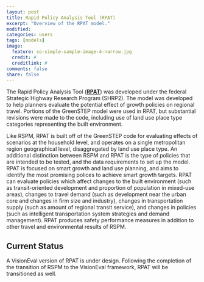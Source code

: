 ```yaml
---
layout: post
title: Rapid Policy Analysis Tool (RPAT)
excerpt: "Overview of the RPAT model."
modified: 
categories: users
tags: [models]
image:
  feature: so-simple-sample-image-4-narrow.jpg
  credit: #
  creditlink: #
comments: false
share: false
---
```


The Rapid Policy Analysis Tool (<a href="https://planningtools.transportation.org/551/rapid-policy-analysis-tool.html" target = "_blank">**RPAT**</a>) was developed under the federal Strategic Highway Research Program (SHRP2). The model was developed to help planners evaluate the potential effect of growth policies on regional travel. Portions of the GreenSTEP model were used in RPAT, but substantial revisions were made to the code, including use of land use place type categories representing the built environment. 

Like RSPM, RPAT is built off of the GreenSTEP code for evaluating effects of scenarios at the household level, and operates on a single metropolitan region geographical level, disaggregated by land use place type. An additional distinction between RSPM and RPAT is the type of policies that are intended to be tested, and the data requirements to set up the model. RPAT is focused on smart growth and land use planning, and aims to identify the most promising polices to achieve smart growth targets. RPAT can evaluate policies which affect changes to the built environment (such as transit-oriented development and proportion of population in mixed-use areas), changes to travel demand (such as development near the urban core and changes in firm size and industry), changes in transportation supply (such as amount of regional transit service), and changes in policies (such as intelligent transportation system strategies and demand management). RPAT produces safety performance measures in addition to other travel and environmental results of RSPM.

## Current Status

A VisionEval version of RPAT is under design. Following the completion of the transition of RSPM to the VisionEval framework, RPAT will be transitioned as well.
